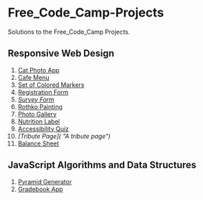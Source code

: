 # Free_Code_Camp-Projects

Solutions to the Free_Code_Camp Projects.

## Responsive Web Design

1. [Cat Photo App](https://cat-photo-app-new.netlify.app "A website showcasing cat photos")
2. [Cafe Menu](https://cafe-menu-new.netlify.app "An online menu for a cafe")
3. [Set of Colored Markers](https://set-of-colored-markers-new.netlify.app "A showcase of different colored markers")
4. [Registration Form](https://registration-form-new.netlify.app "An online registration form")
5. _[Survey Form](https://survey-form-new-abhishek-soren.netlify.app "An online survey form")_
6. [Rothko Painting](https://rothiko-painting.netlify.app "A showcase of Rothko paintings")
7. [Photo Gallery](https://cat-photo-gallery-new.netlify.app "A photo gallery featuring cats")
8. [Nutrition Label](https://nutrition-label-new.netlify.app "A sample nutrition label")
9. [Accessibility Quiz](https://accessibility-quiz-abhishek.netlify.app "An online quiz about accessibility")
10. _[Tribute Page]( "A tribute page")_
11. [Balance Sheet](https://balance-sheet-new.netlify.app "An online balance sheet")

## JavaScript Algorithms and Data Structures

1. [Pyramid Generator](https://pyramid-generator.netlify.app "A tool to generate pyramid patterns")
2. [Gradebook App](https://gradebook-app.netlify.app "An application to manage and track student grades")
